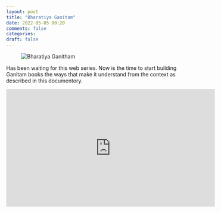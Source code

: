 ```yaml
---
layout: post
title: "Bharatiya Ganitam"
date: 2022-05-05 00:20
comments: false
categories:
draft: false
---
```


<figure>
 <img src="{{ site.url }}/assets/bharatiya-ganitam.jpg" alt="Bharatiya Ganitham">
</figure>

Has been waiting for this web series. Now is the time to start building Ganitam books the ways that make it understand from the context as described in this documentory.

<iframe width="560" height="315" src="https://www.youtube.com/embed/1Q1KbaQHHVw" title="YouTube video player" frameborder="0" allow="accelerometer; autoplay; clipboard-write; encrypted-media; gyroscope; picture-in-picture" allowfullscreen></iframe>